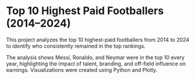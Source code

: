 # Top 10 Highest Paid Footballers (2014–2024)

This project analyzes the top 10 highest-paid footballers from 2014 to 2024 to identify who consistently remained in the top rankings.

The analysis shows Messi, Ronaldo, and Neymar were in the top 10 every year, highlighting the impact of talent, branding, and off-field influence on earnings. Visualizations were created using Python and Plotly.
